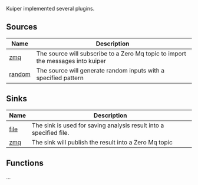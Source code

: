 Kuiper implemented several plugins.

## Sources

| Name                  | Description                                                  |
| --------------------- | ------------------------------------------------------------ |
| [zmq](sources/zmq.md)   | The source will subscribe to a Zero Mq topic to import the messages into kuiper |
| [random](sources/random.md)   | The source will generate random inputs with a specified pattern |

## Sinks



| Name                  | Description                                                  |
| --------------------- | ------------------------------------------------------------ |
| [file](sinks/file.md) | The sink is used for saving analysis result into a specified file. |
| [zmq](sinks/zmq.md)   | The sink will publish the result into a Zero Mq topic                                                             |





## Functions

...

